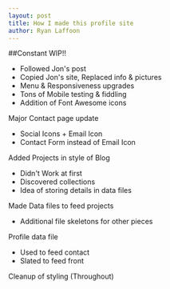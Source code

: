 ```yaml
---
layout: post
title: How I made this profile site
author: Ryan Laffoon
---
```

##Constant WIP!!
- Followed Jon's post
- Copied Jon's site, Replaced info & pictures
- Menu & Responsiveness upgrades
- Tons of Mobile testing & fiddling
- Addition of Font Awesome icons

Major Contact page update
- Social Icons + Email Icon
- Contact Form instead of Email Icon

Added Projects in style of Blog
- Didn't Work at first
- Discovered collections
- Idea of storing details in data files

Made Data files to feed projects
- Additional file skeletons for other pieces

Profile data file
- Used to feed contact
- Slated to feed front

Cleanup of styling (Throughout)
